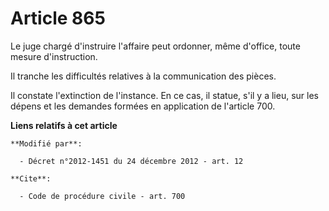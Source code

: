 # Article 865

Le juge chargé d'instruire l'affaire peut ordonner, même d'office, toute mesure d'instruction. 

Il tranche les difficultés relatives à la communication des pièces. 

Il constate l'extinction de l'instance. En ce cas, il statue, s'il y a lieu, sur les dépens et les demandes formées en
application de l'article 700.

**Liens relatifs à cet article**

	**Modifié par**:

	  - Décret n°2012-1451 du 24 décembre 2012 - art. 12

	**Cite**:

	  - Code de procédure civile - art. 700
